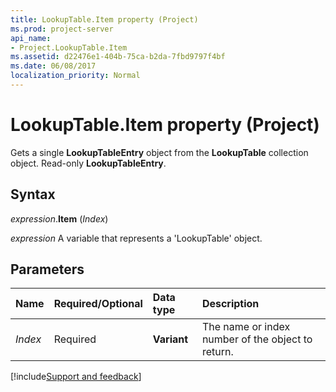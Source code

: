 ```yaml
---
title: LookupTable.Item property (Project)
ms.prod: project-server
api_name:
- Project.LookupTable.Item
ms.assetid: d22476e1-404b-75ca-b2da-7fbd9797f4bf
ms.date: 06/08/2017
localization_priority: Normal
---
```



# LookupTable.Item property (Project)

Gets a single  **LookupTableEntry** object from the **LookupTable** collection object. Read-only **LookupTableEntry**.


## Syntax

_expression_.**Item** (_Index_)

_expression_ A variable that represents a 'LookupTable' object.


## Parameters



|Name|Required/Optional|Data type|Description|
|:-----|:-----|:-----|:-----|
| _Index_|Required|**Variant**|The name or index number of the object to return.|

[!include[Support and feedback](~/includes/feedback-boilerplate.md)]